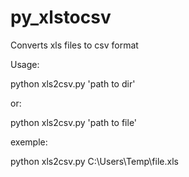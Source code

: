# py_xlstocsv
Converts xls files to csv format

Usage:
  
  python xls2csv.py 'path to dir'
  
  or:
  
  python xls2csv.py 'path to file'

exemple:
  
  python xls2csv.py C:\Users\Temp\file.xls
